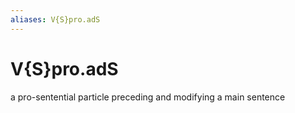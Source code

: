```yaml
---
aliases: V{S}pro.adS
---
```

# V{S}pro.adS

a pro-sentential particle preceding and modifying a main sentence